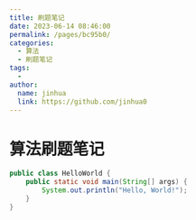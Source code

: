 ```yaml
---
title: 刷题笔记
date: 2023-06-14 08:46:00
permalink: /pages/bc95b0/
categories:
  - 算法
  - 刷题笔记
tags:
  - 
author: 
  name: jinhua
  link: https://github.com/jinhua0
---
```

# 算法刷题笔记

```java
public class HelloWorld {
    public static void main(String[] args) {
        System.out.println("Hello, World!");
    }
}
```
